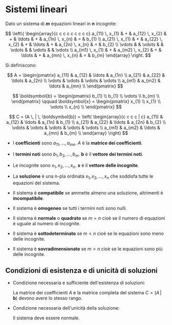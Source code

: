 # Sistemi lineari

Dato un sistema di ***m*** equazioni lineari in **n** incognite:

$$
\left\{
\begin{array}{c c c c c c c c c}
    a_{11} \, x_{1} & + & a_{12} \, x_{2} & + & \ldots & + & a_{1n} \, x_{n} & = & b_{1}  \\
    a_{21} \, x_{1} & + & a_{22} \, x_{2} & + & \ldots & + & a_{2n} \, x_{n} & = & b_{2}  \\
    \vdots          &   & \vdots          &   & \vdots &   & \vdots          &   & \vdots \\
    a_{m1} \, x_{1} & + & a_{m2} \, x_{2} & + & \ldots & + & a_{mn} \, x_{n} & = & b_{m}
\end{array}
\right.
$$

Si definiscono:

$$
A =
\begin{pmatrix}
    a_{11} & a_{12} & \ldots & a_{1n} \\
    a_{21} & a_{22} & \ldots & a_{2n} \\
    \vdots & \vdots & \vdots & \vdots \\
    a_{m1} & a_{m2} & \ldots & a_{mn} \\
\end{pmatrix}
$$

$$
\boldsymbol{b} =
\begin{pmatrix}
    b_{1} \\
    b_{1} \\
    \vdots \\
    b_{m} \\
    \end{pmatrix}
\qquad
\boldsymbol{x} =
\begin{pmatrix}
    x_{1} \\
    x_{1} \\
    \vdots \\
    x_{n} \\
\end{pmatrix}
$$

$$
C = (A \, | \, \boldsymbol{b}) =
\left(
\begin{array}{c c c c | c}
    a_{11} & a_{12} & \ldots & a_{1n} & b_{1}  \\
    a_{21} & a_{22} & \ldots & a_{2n} & b_{2}  \\
    \vdots & \vdots & \vdots & \vdots & \vdots \\
    a_{m1} & a_{m2} & \ldots & a_{mn} & b_{m}  \\
\end{array}
\right)
$$

* I **coefficienti** sono $a_{11}, \ldots, a_{mn}$.
  $A$ è la **matrice dei coefficienti**.

* I **termini noti** sono $b_{1}, b_{2}, \ldots, b_{m}$.
  $\boldsymbol{b}$ è il **vettore dei termini noti**.

* Le incognite sono $x_{1}, x_{2}, \ldots, x_{n}$.
  $\boldsymbol{x}$ è il **vettore delle incognite**.

* La **soluzione** è una n-pla ordinata $x_{1}, x_{2}, \ldots, x_{n}$
  che soddisfa tutte le equazioni del sistema.

* Il sistema è **compatibile** se ammette almeno una soluzione,
  altrimenti è **incompatibile**.

* Il sistema è **omogeneo** se tutti i termini noti sono nulli.

* Il sistema è **normale** o **quadrato** se $m = n$ cioè se il
  numero di equazioni è uguale al numero di incognite.

* Il sistema è **sottodeterminato** se $m < n$ cioè se le equazioni
  sono meno delle incognite.

* Il sistema è **sovradimensionato** se $m > n$ cioè se le equazioni
  sono più delle incognite.

## Condizioni di esistenza e di unicità di soluzioni

* Condizione necessaria e sufficiente dell'esistenza di soluzioni:

  La matrice dei coefficienti $A$ e la matrice completa del sistema
  $C = (A \, | \, \boldsymbol{b})$ devono avere lo stesso rango.

* Condizione necessaria dell'unicità della soluzione:

  Il sistema deve essere normale.
